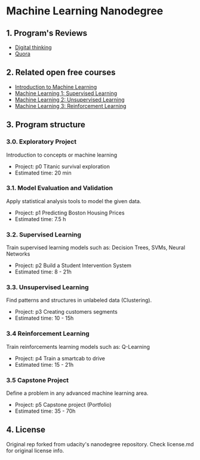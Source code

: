 # Machine Learning Nanodegree

## 1. Program's Reviews
- [Digital thinking](http://digital-thinking.de/education-udacity-nanodegree-machine-learning-engineer-2/)
- [Quora](https://www.quora.com/Is-the-Machine-Learning-Nano-degree-Udacity-worth-it-given-I-have-a-BS-in-Computer-Science)

## 2. Related open free courses
- [Introduction to Machine Learning](https://br.udacity.com/course/intro-to-machine-learning--ud120/)
- [Machine Learning 1: Supervised Learning](https://www.udacity.com/course/ud675)
- [Machine Learning 2: Unsupervised Learning](https://www.udacity.com/course/ud741)
- [Machine Learning 3: Reinforcement Learning](https://www.udacity.com/course/ud820)

## 3. Program structure
### 3.0. Exploratory Project
Introduction to concepts or machine learning 
- Project: p0 Titanic survival exploration
- Estimated time: 20 min

### 3.1. Model Evaluation and Validation
Apply statistical analysis tools to model the given data.
- Project: p1 Predicting Boston Housing Prices
- Estimated time: 7.5 h

### 3.2. Supervised Learning
Train supervised learning models such as: Decision Trees, SVMs, Neural Networks
- Project: p2 Build a Student Intervention System
- Estimated time: 8 - 21h

### 3.3. Unsupervised Learning
Find patterns and structures in unlabeled data (Clustering).
- Project: p3 Creating customers segments
- Estimated time: 10 - 15h

### 3.4 Reinforcement Learning
Train reinforcements learning models such as: Q-Learning
- Project: p4 Train a smartcab to drive
- Estimated time: 15 - 21h

### 3.5 Capstone Project
Define a problem in any advanced machine learning area.
- Project: p5 Capstone project (Portfolio)
- Estimated time: 35 - 70h

## 4. License
Original rep forked from udacity's nanodegree repository. Check license.md for original license info.
